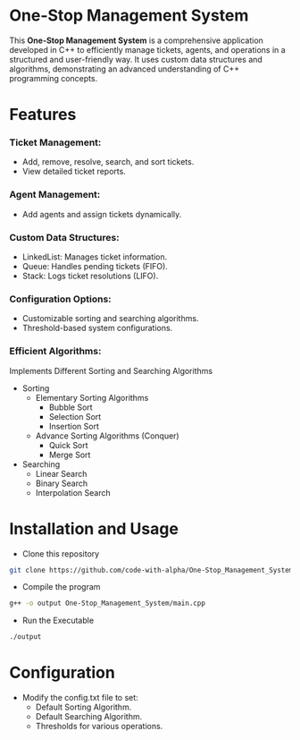# One-Stop Management System

This __One-Stop Management System__ is a comprehensive application developed in C++ to efficiently manage tickets, agents, and operations in a structured and user-friendly way. It uses custom data structures and algorithms, demonstrating an advanced understanding of C++ programming concepts.

# Features

### Ticket Management:

- Add, remove, resolve, search, and sort tickets.
- View detailed ticket reports.

### Agent Management:

- Add agents and assign tickets dynamically.

### Custom Data Structures:

- LinkedList: Manages ticket information.
- Queue: Handles pending tickets (FIFO).
- Stack: Logs ticket resolutions (LIFO).

### Configuration Options:

- Customizable sorting and searching algorithms.
- Threshold-based system configurations.

### Efficient Algorithms:

Implements Different Sorting and Searching Algorithms

- Sorting
  - Elementary Sorting Algorithms
    - Bubble Sort
    - Selection Sort
    - Insertion Sort
  - Advance Sorting Algorithms (Conquer)
    - Quick Sort
    - Merge Sort
- Searching
  - Linear Search
  - Binary Search
  - Interpolation Search

# Installation and Usage

- Clone this repository

```bash
git clone https://github.com/code-with-alpha/One-Stop_Management_System.git
```

- Compile the program

```bash
g++ -o output One-Stop_Management_System/main.cpp
```

- Run the Executable

```bash
./output
```

# Configuration

- Modify the config.txt file to set:
  - Default Sorting Algorithm.
  - Default Searching Algorithm.
  - Thresholds for various operations.
